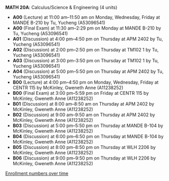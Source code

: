 **MATH 20A**: Calculus/Science & Engineering (4 units)

- **A00** (Lecture) at 11:00 am–11:50 am on Monday, Wednesday, Friday at MANDE B-210 by Tu, Yucheng (A53096541)
- **A00** (Final Exam) at 11:30 am–2:29 pm on Monday at MANDE B-210 by Tu, Yucheng (A53096541)
- **A01** (Discussion) at 4:00 pm–4:50 pm on Thursday at APM 2402 by Tu, Yucheng (A53096541)
- **A02** (Discussion) at 2:00 pm–2:50 pm on Thursday at TM102 1 by Tu, Yucheng (A53096541)
- **A03** (Discussion) at 3:00 pm–3:50 pm on Thursday at TM102 1 by Tu, Yucheng (A53096541)
- **A04** (Discussion) at 5:00 pm–5:50 pm on Thursday at APM 2402 by Tu, Yucheng (A53096541)
- **B00** (Lecture) at 4:00 pm–4:50 pm on Monday, Wednesday, Friday at CENTR 115 by McKinley, Gweneth Anne (A11238252)
- **B00** (Final Exam) at 3:00 pm–5:59 pm on Friday at CENTR 115 by McKinley, Gweneth Anne (A11238252)
- **B01** (Discussion) at 8:00 am–8:50 am on Thursday at APM 2402 by McKinley, Gweneth Anne (A11238252)
- **B02** (Discussion) at 9:00 am–9:50 am on Thursday at APM 2402 by McKinley, Gweneth Anne (A11238252)
- **B03** (Discussion) at 5:00 pm–5:50 pm on Thursday at MANDE B-104 by McKinley, Gweneth Anne (A11238252)
- **B04** (Discussion) at 6:00 pm–6:50 pm on Thursday at MANDE B-104 by McKinley, Gweneth Anne (A11238252)
- **B05** (Discussion) at 8:00 pm–8:50 pm on Thursday at WLH 2206 by McKinley, Gweneth Anne (A11238252)
- **B06** (Discussion) at 9:00 pm–9:50 pm on Thursday at WLH 2206 by McKinley, Gweneth Anne (A11238252)

[Enrollment numbers over time](./MATH20A.tsv)
